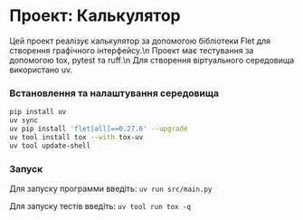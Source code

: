# Проект: Калькулятор
Цей проект реалізує калькулятор за допомогою бібліотеки Flet для створення графічного інтерфейсу.\n
Проект має тестування за допомогою tox, pytest та ruff.\n
Для створення віртуального середовища використано uv.

### Встановлення та налаштування середовища
```bash
pip install uv
uv sync
uv pip install 'flet[all]==0.27.6' --upgrade
uv tool install tox --with tox-uv
uv tool update-shell
```

### Запуск
Для запуску программи введіть: `uv run src/main.py`

Для запуску тестів введіть: `uv tool run tox -q`
